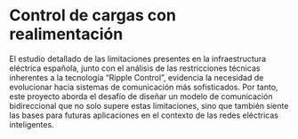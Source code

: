# Control de cargas con realimentación 
El estudio detallado de las limitaciones presentes en la infraestructura eléctrica española, junto con el análisis de las restricciones técnicas inherentes a la tecnología “Ripple Control”, evidencia la necesidad de evolucionar hacia sistemas de comunicación más sofisticados. Por tanto, este proyecto aborda el desafío de diseñar un modelo de comunicación bidireccional que no solo supere estas limitaciones, sino que también siente las bases para futuras aplicaciones en el contexto de las redes eléctricas inteligentes.
